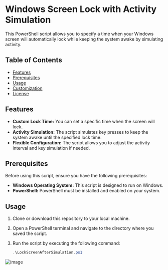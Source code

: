 # Windows Screen Lock with Activity Simulation

This PowerShell script allows you to specify a time when your Windows screen will automatically lock while keeping the system awake by simulating activity.

## Table of Contents

- [Features](#features)
- [Prerequisites](#prerequisites)
- [Usage](#usage)
- [Customization](#customization)
- [License](#license)

## Features

- **Custom Lock Time:** You can set a specific time when the screen will lock.
- **Activity Simulation:** The script simulates key presses to keep the system awake until the specified lock time.
- **Flexible Configuration:** The script allows you to adjust the activity interval and key simulation if needed.

## Prerequisites

Before using this script, ensure you have the following prerequisites:

- **Windows Operating System:** This script is designed to run on Windows.
- **PowerShell:** PowerShell must be installed and enabled on your system.

## Usage

1. Clone or download this repository to your local machine.

2. Open a PowerShell terminal and navigate to the directory where you saved the script.

3. Run the script by executing the following command:

   ```powershell
   .\LockScreenAfterSimulation.ps1

![image](https://github.com/gsrit/lock-down-timer/assets/65939916/95f13378-485d-41e5-a16e-d44b29d16512)
